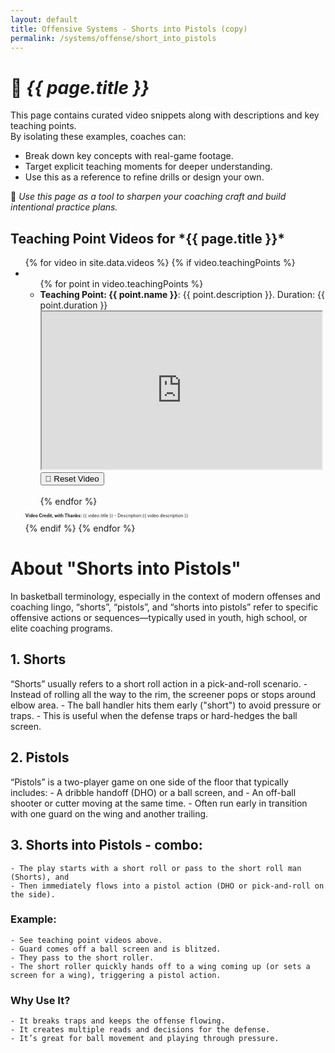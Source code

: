 ```yaml
---
layout: default
title: Offensive Systems - Shorts into Pistols (copy)
permalink: /systems/offense/short_into_pistols
---
```


# 🏀 *{{ page.title }}*

This page contains curated video snippets along with descriptions and key teaching points.  
By isolating these examples, coaches can:

- Break down key concepts with real-game footage.
- Target explicit teaching moments for deeper understanding.
- Use this as a reference to refine drills or design your own.

🎯 *Use this page as a tool to sharpen your coaching craft and build intentional practice plans.*

<h2>Teaching Point Videos for *{{ page.title }}*</h2>

<ul>
  {% for video in site.data.videos %}
    {% if video.teachingPoints %}
      <li>
        <ul>
          {% for point in video.teachingPoints %}
            <li>
              <strong>Teaching Point: {{ point.name }}</strong>: {{ point.description }}. Duration: {{ point.duration }}<br>
              <iframe id="video-{{ video.id }}-{{ point.start }}-{{ point.end }}" width="448" height="252"
                src="https://www.youtube.com/embed/{{ video.id }}?start={{ point.start }}&end={{ point.end }}"
                frameborder="1"
                allow="accelerometer; autoplay; clipboard-write; encrypted-media; gyroscope; picture-in-picture"
                allowfullscreen>
              </iframe>
              <button onclick="resetVideo('video-{{ video.id }}-{{ point.start }}-{{ point.end }}')">🔁 Reset Video</button>
            </li>
            <br>
          {% endfor %}
        </ul>
        <div style="font-size: 0.5em; margin-top: 10px;">
          <p><strong>Video Credit, with Thanks: </strong> {{ video.title }} - Description:{{ video.description }}</p>
        </div>
      </li>
    {% endif %}
  {% endfor %}
</ul>

<h1> About "Shorts into Pistols" </h1>

In basketball terminology, especially in the context of modern offenses and coaching lingo, “shorts”, “pistols”, and “shorts into pistols” refer to specific offensive actions or sequences—typically used in youth, high school, or elite coaching programs.

## 1. Shorts
“Shorts” usually refers to a short roll action in a pick-and-roll scenario.
    - Instead of rolling all the way to the rim, the screener pops or stops around elbow area.
    - The ball handler hits them early ("short") to avoid pressure or traps.
    - This is useful when the defense traps or hard-hedges the ball screen.

## 2. Pistols
“Pistols” is a two-player game on one side of the floor that typically includes:
    - A dribble handoff (DHO) or a ball screen, and
    - An off-ball shooter or cutter moving at the same time.
    - Often run early in transition with one guard on the wing and another trailing.

## 3. Shorts into Pistols - combo:
    - The play starts with a short roll or pass to the short roll man (Shorts), and
    - Then immediately flows into a pistol action (DHO or pick-and-roll on the side).

### Example:
    - See teaching point videos above.
    - Guard comes off a ball screen and is blitzed.
    - They pass to the short roller.
    - The short roller quickly hands off to a wing coming up (or sets a screen for a wing), triggering a pistol action.

### Why Use It?
    - It breaks traps and keeps the offense flowing.
    - It creates multiple reads and decisions for the defense.
    - It’s great for ball movement and playing through pressure.

<script>
  function resetVideo(id) {
    const iframe = document.getElementById(id);
    const src = iframe.src;
    iframe.src = src;
  }
</script>